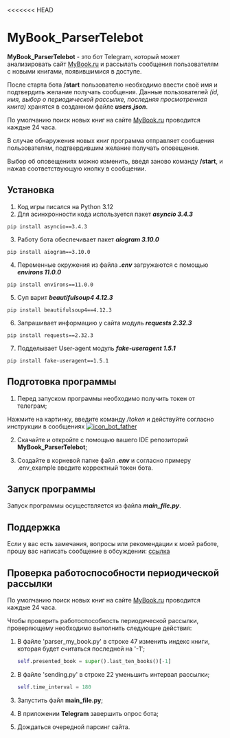<<<<<<< HEAD
# MyBook_ParserTelebot

**MyBook_ParserTelebot** - это бот Telegram, 
который может анализировать сайт [MyBook.ru](https://mybook.ru/)
и рассылать сообщения пользователям с новыми книгами, появившимися в доступе.

После старта бота **/start** пользователю необходимо ввести своё имя и подтвердить желание получать сообщения.
Данные пользователей *(id, имя, выбор о периодической рассылке, последняя просмотренная книга)* хранятся в созданном файле ***users.json***.

По умолчанию поиск новых книг на сайте [MyBook.ru](https://mybook.ru/) проводится каждые 24 часа.

В случае обнаружения новых книг программа отправляет сообщения пользователям, 
подтвердившим желание получать оповещения.

Выбор об оповещениях можно изменить, введя заново команду **/start**, и нажав соответствующую кнопку в сообщении.

## Установка

1. Код игры писался на Python 3.12
2. Для асинхронности кода используется пакет ***asyncio	3.4.3***

```pip install asyncio==3.4.3```

3. Работу бота обеспечивает пакет ***aiogram	3.10.0***

```pip install aiogram==3.10.0```

4. Переменные окружения из файла ***.env*** загружаются с помощью ***environs	11.0.0***

```pip install environs==11.0.0```

5. Суп варит ***beautifulsoup4	4.12.3***

```pip install beautifulsoup4==4.12.3```

6. Запрашивает информацию у сайта модуль ***requests	2.32.3***

```pip install requests==2.32.3```

7. Подделывает User-agent модуль ***fake-useragent	1.5.1***

```pip install fake-useragent==1.5.1```

## Подготовка программы

1. Перед запуском программы необходимо получить токен от телеграм;


Нажмите на картинку, введите команду */token* и действуйте согласно инструкции в сообщениях
[![icon_bot_father](service_file/icon_bot_father.jpg)](https://t.me/botfather)

2. Скачайте и откройте с помощью вашего IDE репозиторий 
**MyBook_ParserTelebot**;

3. Создайте в корневой папке файл ***.env*** и согласно примеру .env_example введите корректный токен бота.

## Запуск программы

Запуск программы осуществляется из файла ***main_file.py***.

## Поддержка
Если у вас есть замечания, вопросы или рекомендации к моей работе, прошу вас написать сообщение в обсуждении: [ссылка](https://github.com/borshcheed13/MyBook_ParserTelebot/discussions/1)

## Проверка работоспособности периодической рассылки


По умолчанию поиск новых книг на сайте [MyBook.ru](https://mybook.ru/) проводится каждые 24 часа.

Чтобы проверить работоспособность периодической рассылки, 
проверяющему необходимо выполнить следующие действия:
1. В файле 'parser_my_book.py' в строке 47
    изменить индекс книги, которая будет считаться последней на '-1';
    ```python
    self.presented_book = super().last_ten_books()[-1]
    ```

2. В файле 'sending.py' в строке 22
    уменьшить интервал рассылки;
    ```python
   self.time_interval = 180
   ```
   
3. Запустить файл **main_file.py**;
4. В приложении **Telegram** завершить опрос бота;
5. Дождаться очередной парсинг сайта.
